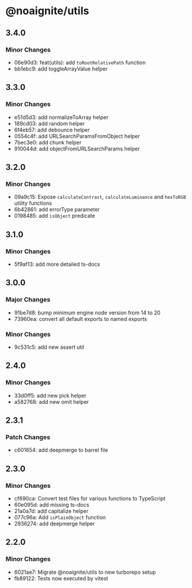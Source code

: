 # @noaignite/utils

## 3.4.0

### Minor Changes

- 06e90d3: feat(utils): add `toRootRelativePath` function
- bb1ebc9: add toggleArrayValue helper

## 3.3.0

### Minor Changes

- e51d5d3: add normalizeToArray helper
- 189cd03: add random helper
- 6f4eb57: add debounce helper
- 0554c4f: add URLSearchParamsFromObject helper
- 7bec3e0: add chunk helper
- 910044d: add objectFromURLSearchParams helper

## 3.2.0

### Minor Changes

- 09a9c15: Expose `calculateContrast`, `calculateLuminance` and `hexToRGB` utility functions
- 6b42861: add errorType parameter
- 0198485: add `isObject` predicate

## 3.1.0

### Minor Changes

- 5f9af13: add more detailed ts-docs

## 3.0.0

### Major Changes

- 91be7d8: bump minimum engine node version from 14 to 20
- 73960ea: convert all default exports to named exports

### Minor Changes

- 9c531c5: add new assert util

## 2.4.0

### Minor Changes

- 33d0ff5: add new pick helper
- a582768: add new omit helper

## 2.3.1

### Patch Changes

- c601654: add deepmerge to barrel file

## 2.3.0

### Minor Changes

- cf690ca: Convert test files for various functions to TypeScript
- 60e095d: add missing ts-docs
- 21a0a7d: add capitalize helper
- 077c96a: Add `isPlainObject` function
- 2936274: add deepmerge helper

## 2.2.0

### Minor Changes

- 6021ae7: Migrate @noaignite/utils to new turborepo setup
- fb89122: Tests now executed by vitest

